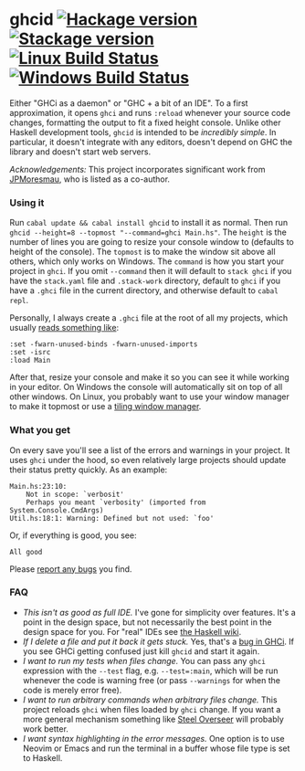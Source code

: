 # ghcid [![Hackage version](https://img.shields.io/hackage/v/ghcid.svg?label=Hackage)](https://hackage.haskell.org/package/ghcid) [![Stackage version](https://www.stackage.org/package/ghcid/badge/lts?label=Stackage)](https://www.stackage.org/package/ghcid) [![Linux Build Status](https://img.shields.io/travis/ndmitchell/ghcid.svg?label=Linux%20build)](https://travis-ci.org/ndmitchell/ghcid) [![Windows Build Status](https://img.shields.io/appveyor/ci/ndmitchell/ghcid.svg?label=Windows%20build)](https://ci.appveyor.com/project/ndmitchell/ghcid)

Either "GHCi as a daemon" or "GHC + a bit of an IDE". To a first approximation, it opens `ghci` and runs `:reload` whenever your source code changes, formatting the output to fit a fixed height console. Unlike other Haskell development tools, `ghcid` is intended to be _incredibly simple_. In particular, it doesn't integrate with any editors, doesn't depend on GHC the library and doesn't start web servers.

_Acknowledgements:_ This project incorporates significant work from [JPMoresmau](https://github.com/JPMoresmau), who is listed as a co-author.

### Using it

Run `cabal update && cabal install ghcid` to install it as normal. Then run `ghcid --height=8 --topmost "--command=ghci Main.hs"`. The `height` is the number of lines you are going to resize your console window to (defaults to height of the console). The `topmost` is to make the window sit above all others, which only works on Windows. The `command` is how you start your project in `ghci`. If you omit `--command` then it will default to `stack ghci` if you have the `stack.yaml` file and `.stack-work` directory, default to `ghci` if you have a `.ghci` file in the current directory, and otherwise default to `cabal repl`.

Personally, I always create a `.ghci` file at the root of all my projects, which usually [reads something like](https://github.com/ndmitchell/ghcid/blob/master/.ghci):

    :set -fwarn-unused-binds -fwarn-unused-imports
    :set -isrc
    :load Main

After that, resize your console and make it so you can see it while working in your editor. On Windows the console will automatically sit on top of all other windows. On Linux, you probably want to use your window manager to make it topmost or use a [tiling window manager](http://xmonad.org/).

### What you get

On every save you'll see a list of the errors and warnings in your project. It uses `ghci` under the hood, so even relatively large projects should update their status pretty quickly. As an example:

    Main.hs:23:10:
        Not in scope: `verbosit'
        Perhaps you meant `verbosity' (imported from System.Console.CmdArgs)
    Util.hs:18:1: Warning: Defined but not used: `foo'

Or, if everything is good, you see:

    All good

Please [report any bugs](https://github.com/ndmitchell/ghcid/issues) you find.

### FAQ

* _This isn't as good as full IDE._ I've gone for simplicity over features. It's a point in the design space, but not necessarily the best point in the design space for you. For "real" IDEs see [the Haskell wiki](http://www.haskell.org/haskellwiki/IDEs).
* _If I delete a file and put it back it gets stuck._ Yes, that's a [bug in GHCi](https://ghc.haskell.org/trac/ghc/ticket/9648). If you see GHCi getting confused just kill `ghcid` and start it again.
* _I want to run my tests when files change._ You can pass any `ghci` expression with the `--test` flag, e.g. `--test=:main`, which will be run whenever the code is warning free (or pass `--warnings` for when the code is merely error free).
* _I want to run arbitrary commands when arbitrary files change._ This project reloads `ghci` when files loaded by `ghci` change. If you want a more general mechanism something like [Steel Overseer](https://github.com/schell/steeloverseer) will probably work better.
* _I want syntax highlighting in the error messages._ One option is to use Neovim or Emacs and run the terminal in a buffer whose file type is set to Haskell.
